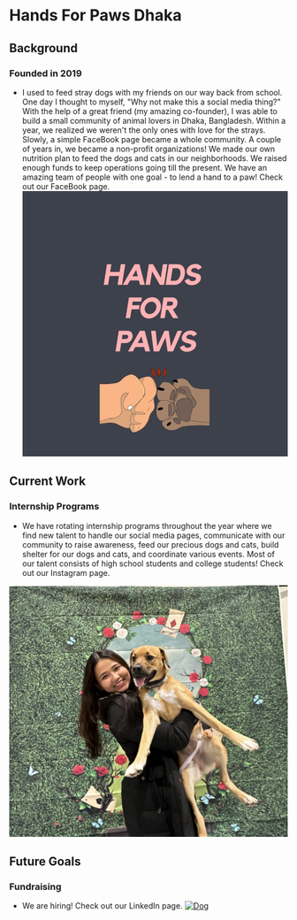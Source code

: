 # Hands For Paws Dhaka

## Background
### Founded in 2019
- I used to feed stray dogs with my friends on our way back from school. One day I thought to myself, "Why not make this a social media thing?" With the help of a great friend (my amazing co-founder), I was able to build a small community of animal lovers in Dhaka, Bangladesh. Within a year, we realized we weren't the only ones with love for the strays. Slowly, a simple FaceBook page became a whole community. A couple of years in, we became a non-profit organizations! We made our own nutrition plan to feed the dogs and cats in our neighborhoods. We raised enough funds to keep operations going till the present. We have an amazing team of people with one goal - to lend a hand to a paw! Check out our FaceBook page.
[![Dog](/assets/img/HFP.jpg)](https://www.facebook.com/handsforpaws150801)

## Current Work
### Internship Programs
- We have rotating internship programs throughout the year where we find new talent to handle our social media pages, communicate with our community to raise awareness, feed our precious dogs and cats, build shelter for our dogs and cats, and coordinate various events. Most of our talent consists of high school students and college students! Check out our Instagram page.

[![Dog](/assets/img/meAndToasty.png)](https://www.instagram.com/handsforpawsdhaka/)

## Future Goals
### Fundraising
- We are hiring! Check out our LinkedIn page.
[![Dog](/assets/img/feeding.png)](https://www.linkedin.com/company/hands-for-paws-dhaka)